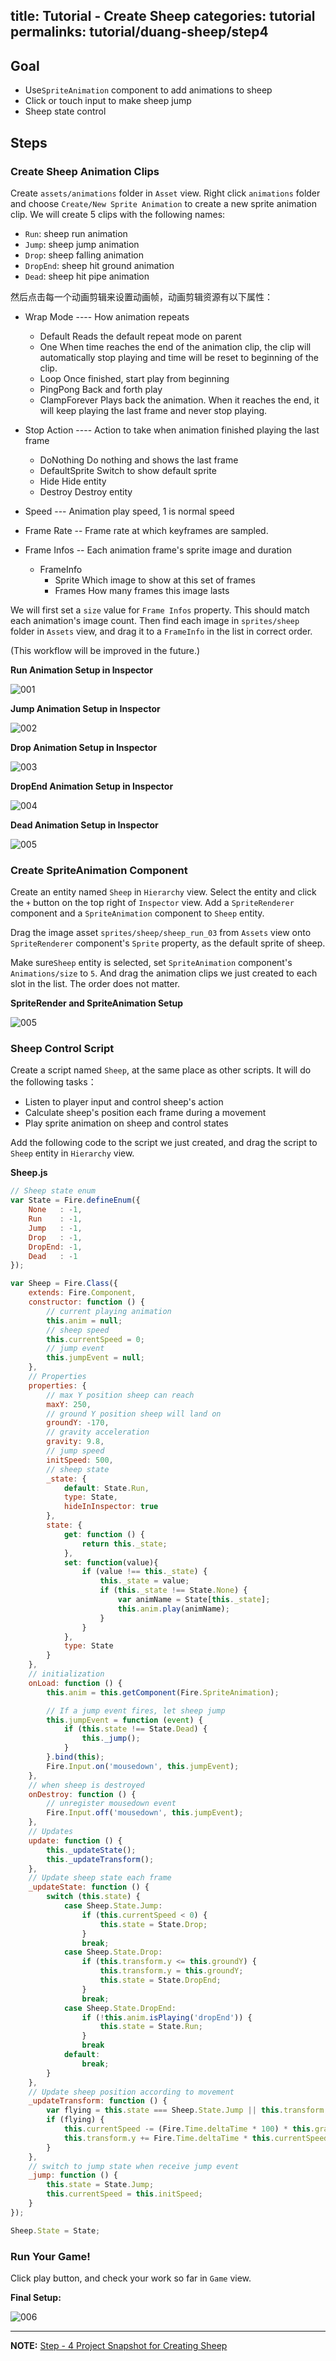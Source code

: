 title: Tutorial - Create Sheep
categories: tutorial
permalinks: tutorial/duang-sheep/step4
---

## Goal
- Use`SpriteAnimation` component to add animations to sheep
- Click or touch input to make sheep jump
- Sheep state control


## Steps

### Create Sheep Animation Clips

Create `assets/animations` folder in `Asset` view. Right click `animations` folder and choose `Create/New Sprite Animation` to create a new sprite animation clip. We will create 5 clips with the following names:

- `Run`: sheep run animation
- `Jump`: sheep jump animation
- `Drop`: sheep falling animation
- `DropEnd`: sheep hit ground animation
- `Dead`: sheep hit pipe animation

然后点击每一个动画剪辑来设置动画帧，动画剪辑资源有以下属性：

- Wrap Mode ---- How animation repeats
  - Default      Reads the default repeat mode on parent
  - One          When time reaches the end of the animation clip, the clip will automatically stop playing and time will be reset to beginning of the clip.
  - Loop         Once finished, start play from beginning
  - PingPong     Back and forth play
  - ClampForever Plays back the animation. When it reaches the end, it will keep playing the last frame and never stop playing.

- Stop Action ---- Action to take when animation finished playing the last frame
  - DoNothing     Do nothing and shows the last frame
  - DefaultSprite Switch to show default sprite
  - Hide          Hide entity
  - Destroy       Destroy entity
- Speed --- Animation play speed, 1 is normal speed
- Frame Rate -- Frame rate at which keyframes are sampled.
- Frame Infos -- Each animation frame's sprite image and duration
  - FrameInfo
    - Sprite  Which image to show at this set of frames
    - Frames  How many frames this image lasts

We will first set a `size` value for `Frame Infos` property. This should match each animation's image count. Then find each image in `sprites/sheep` folder in `Assets` view, and drag it to a `FrameInfo` in the list in correct order.

(This workflow will be improved in the future.)

**Run Animation Setup in Inspector**

![001](https://cloud.githubusercontent.com/assets/7564028/6844693/3462f6e8-d3e8-11e4-81d7-a30afbc005a1.png)

**Jump Animation Setup in Inspector**

![002](https://cloud.githubusercontent.com/assets/7564028/6844691/34523650-d3e8-11e4-8d4f-3e37312fe855.png)

**Drop Animation Setup in Inspector**

![003](https://cloud.githubusercontent.com/assets/7564028/6844690/3452255c-d3e8-11e4-9571-d9a09066df3b.png)

**DropEnd Animation Setup in Inspector**

![004](https://cloud.githubusercontent.com/assets/7564028/6844689/34520c3e-d3e8-11e4-9d7a-5d71d11d5ebe.png)

**Dead Animation Setup in Inspector**

![005](https://cloud.githubusercontent.com/assets/7564028/6844692/34543bda-d3e8-11e4-9e0e-cffae3484836.png)


### Create SpriteAnimation Component

Create an entity named `Sheep` in `Hierarchy` view. Select the entity and click the `+` button on the top right of `Inspector` view. Add a `SpriteRenderer` component and a `SpriteAnimation` component to `Sheep` entity.

Drag the image asset `sprites/sheep/sheep_run_03` from `Assets` view onto `SpriteRenderer` component's `Sprite` property, as the default sprite of sheep.

Make sure`Sheep` entity is selected, set `SpriteAnimation` component's `Animations/size` to `5`. And drag the animation clips we just created to each slot in the list. The order does not matter.

**SpriteRender and SpriteAnimation Setup**

 ![005](https://cloud.githubusercontent.com/assets/7564028/6845001/eb17a59e-d3ea-11e4-9b8c-05bdf19542b9.png)


### Sheep Control Script

Create a script named `Sheep`, at the same place as other scripts. It will do the following tasks：

- Listen to player input and control sheep's action
- Calculate sheep's position each frame during a movement
- Play sprite animation on sheep and control states

Add the following code to the script we just created, and drag the script to `Sheep` entity in `Hierarchy` view.

**Sheep.js**
```js
// Sheep state enum
var State = Fire.defineEnum({
    None   : -1,
    Run    : -1,
    Jump   : -1,
    Drop   : -1,
    DropEnd: -1,
    Dead   : -1
});

var Sheep = Fire.Class({
    extends: Fire.Component,
    constructor: function () {
        // current playing animation
        this.anim = null;
        // sheep speed
        this.currentSpeed = 0;
        // jump event
        this.jumpEvent = null;
    },
    // Properties
    properties: {
        // max Y position sheep can reach
        maxY: 250,
        // ground Y position sheep will land on
        groundY: -170,
        // gravity acceleration
        gravity: 9.8,
        // jump speed
        initSpeed: 500,
        // sheep state
        _state: {
            default: State.Run,
            type: State,
            hideInInspector: true
        },
        state: {
            get: function () {
                return this._state;
            },
            set: function(value){
                if (value !== this._state) {
                    this._state = value;
                    if (this._state !== State.None) {
                        var animName = State[this._state];
                        this.anim.play(animName);
                    }
                }
            },
            type: State
        }
    },
    // initialization
    onLoad: function () {
        this.anim = this.getComponent(Fire.SpriteAnimation);

        // If a jump event fires, let sheep jump
        this.jumpEvent = function (event) {
            if (this.state !== State.Dead) {
                this._jump();
            }
        }.bind(this);
        Fire.Input.on('mousedown', this.jumpEvent);
    },
    // when sheep is destroyed
    onDestroy: function () {
        // unregister mousedown event
        Fire.Input.off('mousedown', this.jumpEvent);
    },
    // Updates
    update: function () {
        this._updateState();
        this._updateTransform();
    },
    // Update sheep state each frame
    _updateState: function () {
        switch (this.state) {
            case Sheep.State.Jump:
                if (this.currentSpeed < 0) {
                    this.state = State.Drop;
                }
                break;
            case Sheep.State.Drop:
                if (this.transform.y <= this.groundY) {
                    this.transform.y = this.groundY;
                    this.state = State.DropEnd;
                }
                break;
            case Sheep.State.DropEnd:
                if (!this.anim.isPlaying('dropEnd')) {
                    this.state = State.Run;
                }
                break
            default:
                break;
        }
    },
    // Update sheep position according to movement
    _updateTransform: function () {
        var flying = this.state === Sheep.State.Jump || this.transform.y > this.groundY;
        if (flying) {
            this.currentSpeed -= (Fire.Time.deltaTime * 100) * this.gravity;
            this.transform.y += Fire.Time.deltaTime * this.currentSpeed;
        }
    },
    // switch to jump state when receive jump event
    _jump: function () {
        this.state = State.Jump;
        this.currentSpeed = this.initSpeed;
    }
});

Sheep.State = State;
```

### Run Your Game!

Click play button, and check your work so far in `Game` view.

**Final Setup:**

![006](https://cloud.githubusercontent.com/assets/7564028/6864237/7847f050-d499-11e4-8385-650907a360e3.png)

---

**NOTE:** [ Step - 4 Project Snapshot for Creating Sheep](https://github.com/fireball-x/tutorial/commits/step-4)
